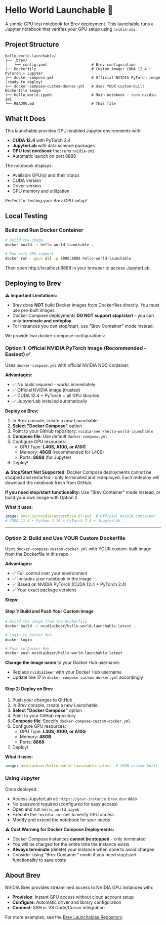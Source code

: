 # Hello World Launchable 🚀

A simple GPU test notebook for Brev deployment. This launchable runs a Jupyter notebook that verifies your GPU setup using `nvidia-smi`.

## Project Structure

```
hello-world-launchable/
├── .brev/
│   └── config.yaml                    # Brev configuration
├── Dockerfile                         # Custom image: CUDA 12.4 + PyTorch + Jupyter
├── docker-compose.yml                 # Official NVIDIA PyTorch image (ready to deploy)
├── docker-compose-custom-docker.yml   # Uses YOUR custom-built Dockerfile image
├── hello_world.ipynb                  # Main notebook - runs nvidia-smi
└── README.md                          # This file
```

## What It Does

This launchable provides GPU-enabled Jupyter environments with:
- **CUDA 12.4** with PyTorch 2.4
- **JupyterLab** with data science packages
- **GPU test notebook** that runs `nvidia-smi`
- Automatic launch on port 8888

The notebook displays:
- Available GPU(s) and their status
- CUDA version
- Driver version  
- GPU memory and utilization

Perfect for testing your Brev GPU setup!

## Local Testing

### Build and Run Docker Container

```bash
# Build the image
docker build -t hello-world-launchable .

# Run with GPU support
docker run --gpus all -p 8888:8888 hello-world-launchable
```

Then open http://localhost:8888 in your browser to access JupyterLab.

## Deploying to Brev

**⚠️ Important Limitations:**
- Brev does **NOT** build Docker images from Dockerfiles directly. You must use pre-built images.
- Docker Compose deployments **DO NOT support stop/start** - you can only **terminate and redeploy**.
- For instances you can stop/start, use "Brev Container" mode instead.

We provide two docker-compose configurations:

### Option 1: Official NVIDIA PyTorch Image (Recommended - Easiest) ✅

Uses `docker-compose.yml` with official NVIDIA NGC container.

**Advantages:**
- ✅ No build required - works immediately
- ✅ Official NVIDIA image (trusted)
- ✅ CUDA 12.4 + PyTorch + all GPU libraries
- ✅ JupyterLab installed automatically

**Deploy on Brev:**

1. In Brev console, create a new Launchable
2. **Select "Docker Compose"** option
3. Point to your GitHub repository: `nvidia-beer/hello-world-launchable`
4. **Compose file**: Use default `docker-compose.yml`
5. Configure GPU resources:
   - GPU Type: **L40S, A100, or A10G**
   - Memory: **48GB** (recommended for L40S)
   - Ports: **8888** (for Jupyter)
6. Deploy!

**⚠️ Stop/Start Not Supported**: Docker Compose deployments cannot be stopped and restarted - only terminated and redeployed. Each redeploy will download the notebook fresh from GitHub. 

**If you need stop/start functionality:** Use "Brev Container" mode instead, or build your own image with Option 2.

**What it uses:**
```yaml
image: nvcr.io/nvidia/pytorch:24.07-py3  # Official NVIDIA container
# CUDA 12.4 + Python 3.10 + PyTorch 2.4 + JupyterLab
```

---

### Option 2: Build and Use YOUR Custom Dockerfile

Uses `docker-compose-custom-docker.yml` with YOUR custom-built image from the Dockerfile in this repo.

**Advantages:**
- ✅ Full control over your environment
- ✅ Includes your notebook in the image
- ✅ Based on NVIDIA PyTorch (CUDA 12.4 + PyTorch 2.4)
- ✅ Your exact package versions

**Steps:**

#### Step 1: Build and Push Your Custom Image

```bash
# Build the image from the Dockerfile
docker build -t nvidiaibeer/hello-world-launchable:latest .

# Login to Docker Hub
docker login

# Push to Docker Hub
docker push nvidiaibeer/hello-world-launchable:latest
```

**Change the image name** to your Docker Hub username:
- Replace `nvidiaibeer` with your Docker Hub username
- Update line 17 in `docker-compose-custom-docker.yml` accordingly

#### Step 2: Deploy on Brev

1. Push your changes to GitHub
2. In Brev console, create a new Launchable
3. **Select "Docker Compose"** option
4. Point to your GitHub repository
5. **Compose file**: Specify `docker-compose-custom-docker.yml`
6. Configure GPU resources:
   - GPU Type: **L40S, A100, or A10G**
   - Memory: **48GB**
   - Ports: **8888**
7. Deploy!

**What it uses:**
```yaml
image: nvidiaibeer/hello-world-launchable:latest  # YOUR custom built image
```

### Using Jupyter

Once deployed:
- Access JupyterLab at: `https://your-instance.brev.dev:8888`
- No password required (configured for easy access)
- Open and run `hello_world.ipynb`
- Execute the `!nvidia-smi` cell to verify GPU access
- Modify and extend the notebook for your needs

**⚠️ Cost Warning for Docker Compose Deployments:**
- Docker Compose instances **cannot be stopped** - only terminated
- You will be charged for the entire time the instance exists
- **Always terminate** (delete) your instance when done to avoid charges
- Consider using "Brev Container" mode if you need stop/start functionality to save costs

## About Brev

NVIDIA Brev provides streamlined access to NVIDIA GPU instances with:
- **Provision**: Instant GPU access without cloud account setup
- **Configure**: Automatic driver and library configuration  
- **Connect**: SSH or VS Code/Cursor integration

For more examples, see the [Brev Launchables Repository](https://github.com/brevdev/launchables).

